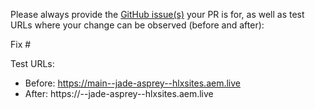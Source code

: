 Please always provide the [GitHub issue(s)](../issues) your PR is for, as well as test URLs where your change can be observed (before and after):

Fix #<gh-issue-id>

Test URLs:
- Before: https://main--jade-asprey--hlxsites.aem.live
- After:  https://<branch>--jade-asprey--hlxsites.aem.live
